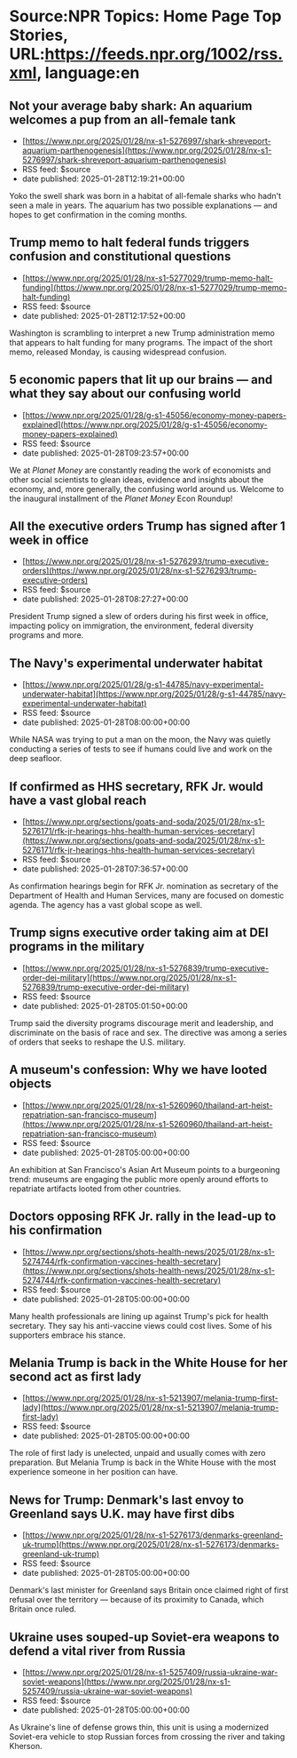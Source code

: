 # Source:NPR Topics: Home Page Top Stories, URL:https://feeds.npr.org/1002/rss.xml, language:en

## Not your average baby shark: An aquarium welcomes a pup from an all-female tank
 - [https://www.npr.org/2025/01/28/nx-s1-5276997/shark-shreveport-aquarium-parthenogenesis](https://www.npr.org/2025/01/28/nx-s1-5276997/shark-shreveport-aquarium-parthenogenesis)
 - RSS feed: $source
 - date published: 2025-01-28T12:19:21+00:00

Yoko the swell shark was born in a habitat of all-female sharks who hadn't seen a male in years. The aquarium has two possible explanations — and hopes to get confirmation in the coming months.

## Trump memo to halt federal funds triggers confusion and constitutional questions
 - [https://www.npr.org/2025/01/28/nx-s1-5277029/trump-memo-halt-funding](https://www.npr.org/2025/01/28/nx-s1-5277029/trump-memo-halt-funding)
 - RSS feed: $source
 - date published: 2025-01-28T12:17:52+00:00

Washington is scrambling to interpret a new Trump administration memo that appears to halt funding for many programs. The impact of the short memo, released Monday, is causing widespread confusion.

## 5 economic papers that lit up our brains — and what they say about our confusing world
 - [https://www.npr.org/2025/01/28/g-s1-45056/economy-money-papers-explained](https://www.npr.org/2025/01/28/g-s1-45056/economy-money-papers-explained)
 - RSS feed: $source
 - date published: 2025-01-28T09:23:57+00:00

We at <em>Planet Money</em> are constantly reading the work of economists and other social scientists to glean ideas, evidence and insights about the economy, and, more generally, the confusing world around us. Welcome to the inaugural installment of the <em>Planet Money</em> Econ Roundup!

## All the executive orders Trump has signed after 1 week in office
 - [https://www.npr.org/2025/01/28/nx-s1-5276293/trump-executive-orders](https://www.npr.org/2025/01/28/nx-s1-5276293/trump-executive-orders)
 - RSS feed: $source
 - date published: 2025-01-28T08:27:27+00:00

President Trump signed a slew of orders during his first week in office, impacting policy on immigration, the environment, federal diversity programs and more.

## The Navy's experimental underwater habitat
 - [https://www.npr.org/2025/01/28/g-s1-44785/navy-experimental-underwater-habitat](https://www.npr.org/2025/01/28/g-s1-44785/navy-experimental-underwater-habitat)
 - RSS feed: $source
 - date published: 2025-01-28T08:00:00+00:00

While NASA was trying to put a man on the moon, the Navy was quietly conducting a series of tests to see if humans could live and work on the deep seafloor.

## If confirmed as HHS secretary, RFK Jr. would have a vast global reach
 - [https://www.npr.org/sections/goats-and-soda/2025/01/28/nx-s1-5276171/rfk-jr-hearings-hhs-health-human-services-secretary](https://www.npr.org/sections/goats-and-soda/2025/01/28/nx-s1-5276171/rfk-jr-hearings-hhs-health-human-services-secretary)
 - RSS feed: $source
 - date published: 2025-01-28T07:36:57+00:00

As confirmation hearings begin for RFK Jr. nomination as secretary of the Department of Health and Human Services, many are focused on domestic agenda. The agency has a vast global scope as well.

## Trump signs executive order taking aim at DEI programs in the military
 - [https://www.npr.org/2025/01/28/nx-s1-5276839/trump-executive-order-dei-military](https://www.npr.org/2025/01/28/nx-s1-5276839/trump-executive-order-dei-military)
 - RSS feed: $source
 - date published: 2025-01-28T05:01:50+00:00

Trump said the diversity programs discourage merit and leadership, and discriminate on the basis of race and sex. The directive was among a series of orders that seeks to reshape the U.S. military.

## A museum's confession: Why we have looted objects
 - [https://www.npr.org/2025/01/28/nx-s1-5260960/thailand-art-heist-repatriation-san-francisco-museum](https://www.npr.org/2025/01/28/nx-s1-5260960/thailand-art-heist-repatriation-san-francisco-museum)
 - RSS feed: $source
 - date published: 2025-01-28T05:00:00+00:00

An exhibition at San Francisco's Asian Art Museum points to a burgeoning trend: museums are engaging the public more openly around efforts to repatriate artifacts looted from other countries.

## Doctors opposing RFK Jr. rally in the lead-up to his confirmation
 - [https://www.npr.org/sections/shots-health-news/2025/01/28/nx-s1-5274744/rfk-confirmation-vaccines-health-secretary](https://www.npr.org/sections/shots-health-news/2025/01/28/nx-s1-5274744/rfk-confirmation-vaccines-health-secretary)
 - RSS feed: $source
 - date published: 2025-01-28T05:00:00+00:00

Many health professionals are lining up against Trump's pick for health secretary. They say his anti-vaccine views could cost lives. Some of his supporters embrace his stance.

## Melania Trump is back in the White House for her second act as first lady
 - [https://www.npr.org/2025/01/28/nx-s1-5213907/melania-trump-first-lady](https://www.npr.org/2025/01/28/nx-s1-5213907/melania-trump-first-lady)
 - RSS feed: $source
 - date published: 2025-01-28T05:00:00+00:00

The role of first lady is unelected, unpaid and usually comes with zero preparation. But Melania Trump is back in the White House with the most experience someone in her position can have.

## News for Trump: Denmark's last envoy to Greenland says U.K. may have first dibs
 - [https://www.npr.org/2025/01/28/nx-s1-5276173/denmarks-greenland-uk-trump](https://www.npr.org/2025/01/28/nx-s1-5276173/denmarks-greenland-uk-trump)
 - RSS feed: $source
 - date published: 2025-01-28T05:00:00+00:00

Denmark's last minister for Greenland says Britain once claimed right of first refusal over the territory — because of its proximity to Canada, which Britain once ruled.

## Ukraine uses souped-up Soviet-era weapons to defend a vital river from Russia
 - [https://www.npr.org/2025/01/28/nx-s1-5257409/russia-ukraine-war-soviet-weapons](https://www.npr.org/2025/01/28/nx-s1-5257409/russia-ukraine-war-soviet-weapons)
 - RSS feed: $source
 - date published: 2025-01-28T05:00:00+00:00

As Ukraine's line of defense grows thin, this unit is using a modernized Soviet-era vehicle to stop Russian forces from crossing the river and taking Kherson.

